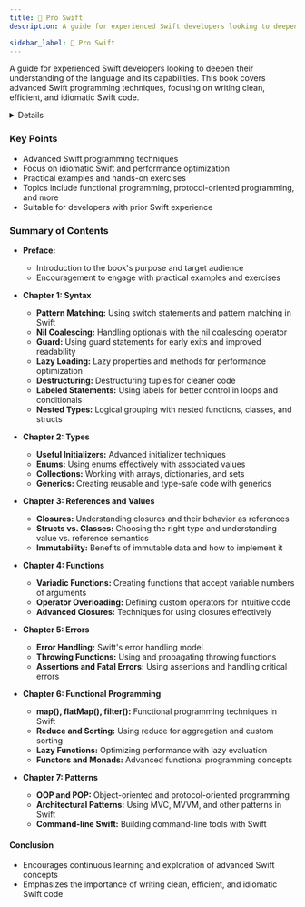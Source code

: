```yaml
---
title: 📘 Pro Swift
description: A guide for experienced Swift developers looking to deepen their understanding of the language and its capabilities. This book covers advanced Swift programming techniques, focusing on writing clean, efficient, and idiomatic Swift code.

sidebar_label: 📘 Pro Swift
---
```


A guide for experienced Swift developers looking to deepen their understanding of the language and its capabilities. This book covers advanced Swift programming techniques, focusing on writing clean, efficient, and idiomatic Swift code.

<details>

**URL:** https://www.hackingwithswift.com/store/pro-swift

**Published:** May 26, 2019  

**Authors:** `Paul Hudson`

**Tags:**  
`Swift`, `Advanced Programming`, `iOS Development`, `Functional Programming`, `Patterns`

</details>

### Key Points
- Advanced Swift programming techniques
- Focus on idiomatic Swift and performance optimization
- Practical examples and hands-on exercises
- Topics include functional programming, protocol-oriented programming, and more
- Suitable for developers with prior Swift experience

### Summary of Contents
- **Preface:** 
  - Introduction to the book's purpose and target audience
  - Encouragement to engage with practical examples and exercises
  
- **Chapter 1: Syntax**
  - **Pattern Matching:** Using switch statements and pattern matching in Swift
  - **Nil Coalescing:** Handling optionals with the nil coalescing operator
  - **Guard:** Using guard statements for early exits and improved readability
  - **Lazy Loading:** Lazy properties and methods for performance optimization
  - **Destructuring:** Destructuring tuples for cleaner code
  - **Labeled Statements:** Using labels for better control in loops and conditionals
  - **Nested Types:** Logical grouping with nested functions, classes, and structs
  
- **Chapter 2: Types**
  - **Useful Initializers:** Advanced initializer techniques
  - **Enums:** Using enums effectively with associated values
  - **Collections:** Working with arrays, dictionaries, and sets
  - **Generics:** Creating reusable and type-safe code with generics
  
- **Chapter 3: References and Values**
  - **Closures:** Understanding closures and their behavior as references
  - **Structs vs. Classes:** Choosing the right type and understanding value vs. reference semantics
  - **Immutability:** Benefits of immutable data and how to implement it

- **Chapter 4: Functions**
  - **Variadic Functions:** Creating functions that accept variable numbers of arguments
  - **Operator Overloading:** Defining custom operators for intuitive code
  - **Advanced Closures:** Techniques for using closures effectively

- **Chapter 5: Errors**
  - **Error Handling:** Swift's error handling model
  - **Throwing Functions:** Using and propagating throwing functions
  - **Assertions and Fatal Errors:** Using assertions and handling critical errors

- **Chapter 6: Functional Programming**
  - **map(), flatMap(), filter():** Functional programming techniques in Swift
  - **Reduce and Sorting:** Using reduce for aggregation and custom sorting
  - **Lazy Functions:** Optimizing performance with lazy evaluation
  - **Functors and Monads:** Advanced functional programming concepts

- **Chapter 7: Patterns**
  - **OOP and POP:** Object-oriented and protocol-oriented programming
  - **Architectural Patterns:** Using MVC, MVVM, and other patterns in Swift
  - **Command-line Swift:** Building command-line tools with Swift

#### Conclusion
- Encourages continuous learning and exploration of advanced Swift concepts
- Emphasizes the importance of writing clean, efficient, and idiomatic Swift code

<LinkCard title="Link to Book" href="https://www.hackingwithswift.com/store/pro-swift" />